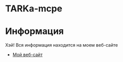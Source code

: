 # TARKa-mcpe
# Информация
Хэй! Вся информация находится на моем веб-сайте
- <a href="https://tarka.ml/">Мой веб-сайт</a>
